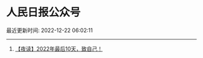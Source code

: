 # 人民日报公众号

最近更新时间: 2022-12-22 06:02:11

--- 
1. [【夜读】2022年最后10天，致自己！](https://mp.weixin.qq.com/s/OEc_dWRDJUQmAOlXMP-eUw) 
